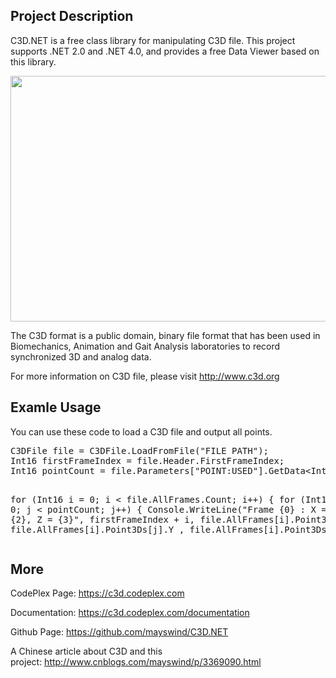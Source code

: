 <h2><strong>Project Description</strong></h2>
<p>C3D.NET is a free class library for manipulating C3D file. This project supports .NET 2.0 and .NET 4.0, and provides a free Data Viewer based on this library.</p>
<p><img src="http://download-codeplex.sec.s-msft.com/Download?ProjectName=c3d&DownloadId=746151" alt="" width="643" height="393" /></p>
<p>The C3D format is a public domain, binary file format that has been used in Biomechanics, Animation and Gait Analysis laboratories to record synchronized 3D and analog data.</p>
<p>For more information on C3D file, please visit <a href="http://www.c3d.org" target="_blank"> http://www.c3d.org</a></p>
<h2><strong>Examle Usage</strong></h2>
<p>You can use these code to load a C3D file and output all points.</p>
<pre>C3DFile file = C3DFile.LoadFromFile("FILE PATH");
Int16 firstFrameIndex = file.Header.FirstFrameIndex;
Int16 pointCount = file.Parameters["POINT:USED"].GetData&lt;Int16&gt;();

for (Int16 i = 0; i &lt; file.AllFrames.Count; i++)
{
    for (Int16 j = 0; j &lt; pointCount; j++)
    {
        Console.WriteLine("Frame {0} : X = {1}, Y = {2}, Z = {3}",
            firstFrameIndex + i,
            file.AllFrames[i].Point3Ds[j].X,
            file.AllFrames[i].Point3Ds[j].Y ,
            file.AllFrames[i].Point3Ds[j].Z);
    }
}
</pre>
<h2><strong>More</strong></h2>
<p>CodePlex Page:&nbsp;<a href="https://c3d.codeplex.com" target="_blank">https://c3d.codeplex.com</a></p>
<p>Documentation:&nbsp;<a href="https://c3d.codeplex.com/documentation" target="_blank">https://c3d.codeplex.com/documentation</a></p>
<p>Github Page:&nbsp;<a href="https://github.com/mayswind/C3D.NET" target="_blank">https://github.com/mayswind/C3D.NET</a></p>
<p>A Chinese article about C3D and this project:&nbsp;<a href="http://www.cnblogs.com/mayswind/p/3369090.html" target="_blank">http://www.cnblogs.com/mayswind/p/3369090.html</a></p>
